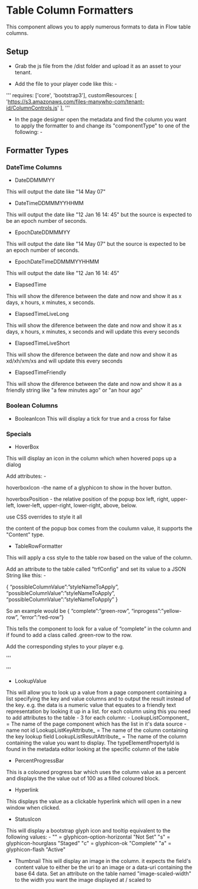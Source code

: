 # Table Column Formatters

This component allows you to apply numerous formats to data in Flow table columns.


## Setup

- Grab the js file from the /dist folder and upload it as an asset to your tenant.

- Add the file to your player code like this: -

'''
        requires: ['core', 'bootstrap3'],
        customResources: [
                'https://s3.amazonaws.com/files-manywho-com/tenant-id/ColumnControls.js'
                ],
'''

- In the page designer open the metadata and find the column you want to apply the formatter to and change its "componentType" to one of the following: -

## Formatter Types

### DateTime Columns

- DateDDMMMYY

This will output the date like "14 May 07"

- DateTimeDDMMMYYHHMM

This will output the date like "12 Jan 16 14: 45" but the source is expected to be an epoch number of seconds.

- EpochDateDDMMMYY

This will output the date like "14 May 07" but the source is expected to be an epoch number of seconds.

- EpochDateTimeDDMMMYYHHMM

This will output the date like "12 Jan 16 14: 45"

- ElapsedTime

This will show the diference between the date and now and show it as x days, x hours, x minutes, x seconds.

- ElapsedTimeLiveLong

This will show the diference between the date and now and show it as x days, x hours, x minutes, x seconds and will update this every seconds

- ElapsedTimeLiveShort	

This will show the diference between the date and now and show it as xd/xh/xm/xs and will update this every seconds

- ElapsedTimeFriendly		

This will show the diference between the date and now and show it as a friendly string like "a few minutes ago" or "an hour ago"

### Boolean Columns

- BooleanIcon				This will display a tick for true and a cross for false


### Specials

- HoverBox

This will display an icon in the column which when hovered pops up a dialog

Add attributes: -

hoverboxIcon -the name of a glyphicon to show in the hover button.

hoverboxPosition - the relative position of the popup box left, right, upper-left, lower-left, upper-right, lower-right, above, below.

use CSS overrides to style it all

the content of the popup box comes from the coulumn value, it supports the "Content" type.



- TableRowFormatter

This will apply a css style to the table row based on the value of the column.

Add an attribute to the table called "trfConfig" and set its value to a JSON String like this: -

{
  “possibleColumnValue”:”styleNameToApply”,
  “possibleColumnValue”:”styleNameToApply”,
  “possibleColumnValue”:”styleNameToApply”
}

So an example would be { “complete”:”green-row”, “inprogess”:”yellow-row”,  “error”:”red-row”}

This tells the component to look for a value of “complete” in the column and if found to add a class called .green-row to the row.

Add the corresponding styles to your player e.g.

'''
<style >
        .green-line {
            background-color: green;
        }
        
        .red-line {
            background-color: red;
            background: linear-gradient(-45deg, #e59090, #c06868, #ed3737 );
            background-size: 400% 400%;
            -webkit-animation: gradientBG 10s ease infinite;
            animation: gradientBG 10s ease infinite;
        }

        @-webkit-keyframes gradientBG {
        	0% {
        		background-position: 0% 50%;
        	}
        	50% {
        		background-position: 100% 50%;
        	}
        	100% {
        		background-position: 0% 50%;
        	}
        }
        @keyframes gradientBG {
        	0% {
        		background-position: 0% 50%;
        	}
        	50% {
        		background-position: 100% 50%;
        	}
        	100% {
        		background-position: 0% 50%;
        	}
        }
    </style>
'''



- LookupValue			

This will allow you to look up a value from a page component containing a list specifying the key and value columns and to 
output the result instead of the key. e.g. the data is a numeric value that equates to a friendly text representation by looking it up in a list.
for each column using this you need to add attributes to the table  - 3 for each column: -
LookupListComponent_<typeElementPropertyId of the column>  =  The name of the page component which has the list in it's data source - name not id
LookupListKeyAttribute_<typeElementPropertyId of the column>  =  The name of the column containing the key lookup field
LookupListResultAttribute_<typeElementPropertyId of the column>  =  The name of the column containing the value you want to display.
The typeElementPropertyId is found in the metadata editor looking at the specific column of the table

- PercentProgressBar	

This is a coloured progress bar which uses the column value as a percent and displays the the value out of 100 as a filled coloured block.

- Hyperlink				

This displays the value as a clickable hyperlink which will open in a new window when clicked.

- StatusIcon			

This will display a bootstrap glyph icon and tooltip equivalent to the following values: -
						""  = glyphicon-option-horizontal  "Not Set"
						"s" = glyphicon-hourglass  "Staged"
						"c" = glyphicon-ok  "Complete"
						"a" = glyphicon-flash  "Active"


- Thumbnail
This will display an image in the column.  it expects the field's content value to either be the uri to an image or a data-uri containing the base 64 data.
Set an attribute on the table named "image-scaled-width" to the width you want the image displayed at / scaled to
